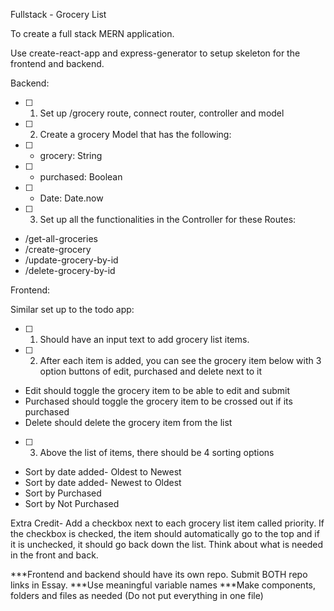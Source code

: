 Fullstack - Grocery List

To create a full stack MERN application.

Use create-react-app and express-generator to setup skeleton for the frontend and backend.

Backend:

- [ ] 1. Set up /grocery route, connect router, controller and model

- [ ] 2. Create a grocery Model that has the following:
- [ ] * grocery: String
- [ ] * purchased: Boolean
- [ ] * Date: Date.now

- [ ] 3. Set up all the functionalities in the Controller for these Routes:
* /get-all-groceries
* /create-grocery
* /update-grocery-by-id
* /delete-grocery-by-id

Frontend:

Similar set up to the todo app:

- [ ] 1. Should have an input text to add grocery list items.

- [ ] 2. After each item is added, you can see the grocery item below with 3 option buttons of edit, purchased and delete next to it
* Edit should toggle the grocery item to be able to edit and submit
* Purchased should toggle the grocery item to be crossed out if its purchased
* Delete should delete the grocery item from the list

- [ ] 3. Above the list of items, there should be 4 sorting options
* Sort by date added- Oldest to Newest
* Sort by date added- Newest to Oldest
* Sort by Purchased
* Sort by Not Purchased

Extra Credit- Add a checkbox next to each grocery list item called priority. If the checkbox is checked, the item should automatically go to the top and if it is unchecked, it should go back down the list. Think about what is needed in the front and back.

***Frontend and backend should have its own repo. Submit BOTH repo links in Essay.
***Use meaningful variable names
***Make components, folders and files as needed (Do not put everything in one file)